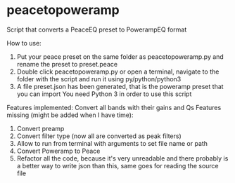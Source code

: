 # peacetopoweramp
Script that converts a PeaceEQ preset to PowerampEQ format

How to use:
  1. Put your peace preset on the same folder as peacetopoweramp.py and rename the preset to preset.peace
  2. Double click peacetopoweramp.py or open a terminal, navigate to the folder with the script and run it using py/python/python3
  3. A file preset.json has been generated, that is the poweramp preset that you can import
You need Python 3 in order to use this script

Features implemented:
  Convert all bands with their gains and Qs
Features missing (might be added when I have time):
  1. Convert preamp
  2. Convert filter type (now all are converted as peak filters)
  3. Allow to run from terminal with arguments to set file name or path
  4. Convert Poweramp to Peace
  5. Refactor all the code, because it's very unreadable and there probably is a better way to write json than this, same goes for reading the source file
